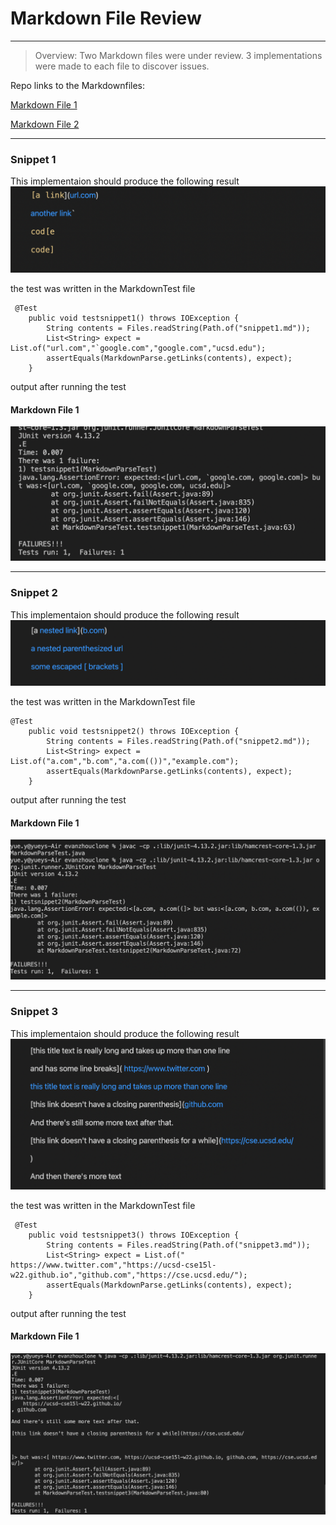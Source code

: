 # Markdown File Review
- - -
> Overview: Two Markdown files were under review. 3 implementations were made to each file to discover issues.

Repo links to the Markdownfiles:

[Markdown File 1](https://github.com/ezhou413/markdown-parse)

[Markdown File 2](https://github.com/sm52/markdown-parse)

- - - 
### Snippet 1
This implementaion should produce the following result
![s1](s1.png)

the test was written in the MarkdownTest file
```
 @Test
    public void testsnippet1() throws IOException {
        String contents = Files.readString(Path.of("snippet1.md"));
        List<String> expect = List.of("url.com","`google.com","google.com","ucsd.edu");
        assertEquals(MarkdownParse.getLinks(contents), expect);
    }

```
output after running the test
#### Markdown File 1
![o1](o1.png)

- - -
### Snippet 2
This implementaion should produce the following result
![s2](s2.png)

the test was written in the MarkdownTest file
```
@Test
    public void testsnippet2() throws IOException {
        String contents = Files.readString(Path.of("snippet2.md"));
        List<String> expect = List.of("a.com","b.com","a.com(())","example.com");
        assertEquals(MarkdownParse.getLinks(contents), expect);
    }

```
output after running the test
#### Markdown File 1
![o2](o2.png)
- - - 
### Snippet 3
This implementaion should produce the following result
![s3](s3.png)

the test was written in the MarkdownTest file
```
 @Test
    public void testsnippet3() throws IOException {
        String contents = Files.readString(Path.of("snippet3.md"));
        List<String> expect = List.of(" https://www.twitter.com","https://ucsd-cse15l-w22.github.io","github.com","https://cse.ucsd.edu/");
        assertEquals(MarkdownParse.getLinks(contents), expect);
    }

```
output after running the test
#### Markdown File 1
![o3](o3.png)
